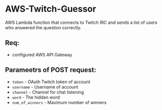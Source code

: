 # AWS-Twitch-Guessor
AWS Lambda function that connects to Twitch IRC and sends a list of users who answered the question correctly.

## Req:
- configured AWS API Gateway

## Parameetrs of POST request:
- `token` - OAuth Twitch token of account
- `username` - Username of account
- `channel` - Channel for chat listening
- `word` - The hidden word
- `num_of_winners` - Maximum number of winners
